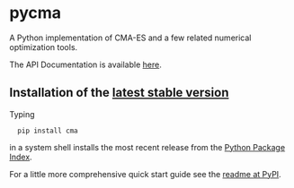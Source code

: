 # pycma
A Python implementation of CMA-ES and a few related numerical optimization tools. 

The API Documentation is available [here](https://www.lri.fr/~hansen/apidocs-cma/). 

## Installation of the [latest stable version](https://pypi.python.org/pypi/cma)
Typing
```
  pip install cma
```
in a system shell installs the most recent release from the [Python Package Index](https://pypi.python.org/pypi). 

For a little more comprehensive quick start guide see the [readme at PyPI](https://pypi.python.org/pypi/cma). 
